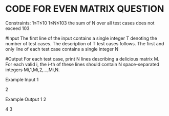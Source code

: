 # CODE FOR EVEN MATRIX QUESTION
Constraints:
1≤T≤10
1≤N≤103
the sum of N over all test cases does not exceed 103

#Input
The first line of the input contains a single integer T
denoting the number of test cases. The description of T
test cases follows.
The first and only line of each test case contains a single integer N


#Output
For each test case, print N
lines describing a delicious matrix M. For each valid i, the i-th of these lines should contain N space-separated integers Mi,1,Mi,2,…,Mi,N.

Example Input
1

2

Example Output
1 2

4 3
